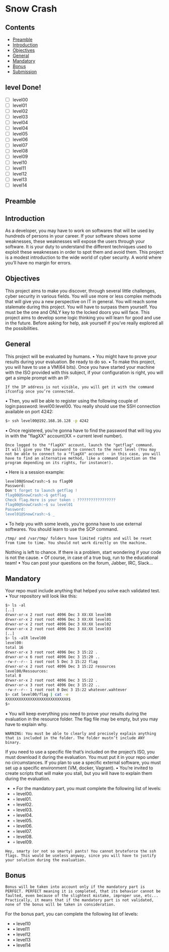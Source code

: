# Snow Crash

## Contents

- [Preamble](#Preamble)
- [Introduction](#Introduction)
- [Objectives](#Objectives)
- [General](#General)
- [Mandatory](#Mandatory)
- [Bonus](#Bonus)
- [Submission](#Submission)

## level Done!
- [ ] level00
- [ ] level01
- [ ] level02
- [ ] level03
- [ ] level04
- [ ] level04
- [ ] level05
- [ ] level06
- [ ] level07
- [ ] level08
- [ ] level09
- [ ] level10
- [ ] level11
- [ ] level12
- [ ] level13
- [ ] level14

## Preamble

## Introduction
As a developer, you may have to work on softwares that will be used by hundreds of
persons in your career.
If your software shows some weaknesses, these weaknesses will expose the users
through your software.
It is your duty to understand the different techniques used to exploit these weaknesses
in order to spot them and avoid them.
This project is a modest introduction to the wide world of cyber security. A world
where you’ll have no margin for errors.

## Objectives
This project aims to make you discover, through several little challenges, cyber security
in various fields.
You will use more or less complex methods that will give you a new perspective on
IT in general.
You will reach some stalemate during this project. You will have to surpass them
yourself. You must be the one and ONLY key to the locked doors you will face. This
project aims to develop some logic thinking you will learn for good and use in the future.
Before asking for help, ask yourself if you’ve really explored all the possibilities.

## General
This project will be evaluated by humans.
• You might have to prove your results during your evaluation. Be ready to do so.
• To make this project, you will have to use a VM(64 bits). Once you have started
your machine with the ISO provided with this subject, if your configuration is right,
you will get a simple prompt with an IP:

```
If the IP address is not visible, you will get it with the command
ifconfig once you’re connected.
```

• Then, you will be able to register using the following couple of login:password:
level00:level00.
You really should use the SSH connection available on port 4242:
```bash
$> ssh level00@192.168.16.128 -p 4242
```
• Once registered, you’re gonna have to find the password that will log you in with
the "flagXX" account(XX = current level number).

```
Once logged to the "flagXX" account, launch the "getflag" command.
It will give you the password to connect to the next level (You may
not be able to connect to a "flagXX" account - in this case, you will
have to find an alternative method, like a command injection on the
program depending on its rights, for instance!).
```

• Here is a session example:
```bash
level00@SnowCrash:~$ su flag00
Password:
Don't forget to launch getflag !
flag00@SnowCrash:~$ getflag
Check flag.Here is your token : ?????????????????
flag00@SnowCrash:~$ su level01
Password:
level01@SnowCrash:~$ _
```
• To help you with some levels, you’re gonna have to use external softwares. You
should learn to use the SCP command.
```
/tmp/ and /var/tmp/ folders have limited rights and will be reset
from time to time. You should not work directly on the machine.
```

Nothing is left to chance. If there is a problem, start wondering if your code is not
the cause.
• Of course, in case of a true bug, run to the educational team!
• You can post your questions on the forum, Jabber, IRC, Slack...

## Mandatory

Your repo must include anything that helped you solve each validated test.
• Your repository will look like this:
```bash
$> ls -al
[..]
drwxr-xr-x 2 root root 4096 Dec 3 XX:XX level00
drwxr-xr-x 2 root root 4096 Dec 3 XX:XX level01
drwxr-xr-x 2 root root 4096 Dec 3 XX:XX level02
drwxr-xr-x 2 root root 4096 Dec 3 XX:XX level03
[..]
$> ls -alR level00
level00:
total 16
drwxr-xr-x 3 root root 4096 Dec 3 15:22 .
drwxr-xr-x 6 root root 4096 Dec 3 15:20 ..
-rw-r--r-- 1 root root 5 Dec 3 15:22 flag
drwxr-xr-x 2 root root 4096 Dec 3 15:22 resources
level00/Ressources:
total 8
drwxr-xr-x 2 root root 4096 Dec 3 15:22 .
drwxr-xr-x 3 root root 4096 Dec 3 15:22 ..
-rw-r--r-- 1 root root 0 Dec 3 15:22 whatever.wahtever
$> cat level00/flag | cat -e
XXXXXXXXXXXXXXXXXXXXXXXXXXXX$
$>
```
• You will keep everything you need to prove your results during the evaluation in
the resource folder. The flag file may be empty, but you may have to explain why.

```warning
WARNING: You must be able to clearly and precisely explain anything
that is included in the folder. The folder mustn’t include ANY
binary.
```
If you need to use a specific file that’s included on the project’s ISO, you must download it during the evaluation. You must put it in your repo under no circumstances.
If you plan to use a specific external software, you must set up a specific environment (VM, docker, Vagrant).
• You’re invited to create scripts that will make you stall, but you will have to explain
them during the evaluation.
- • For the mandatory part, you must complete the following list of levels:
- ◦ level00.
- ◦ level01.
- ◦ level02.
- ◦ level03.
- ◦ level04.
- ◦ level05.
- ◦ level06.
- ◦ level07.
- ◦ level08.
- ◦ level09.

```
Hey, smarty (or not so smarty) pants! You cannot bruteforce the ssh
flags. This would be useless anyway, since you will have to justify
your solution during the evaluation.
```

## Bonus

```
Bonus will be taken into account only if the mandatory part is
PERFECT. PERFECT meaning it is completed, that its behavior cannot be
faulted, even because of the slightest mistake, improper use, etc...
Practically, it means that if the mandatory part is not validated,
none of the bonus will be taken in consideration.
```

For the bonus part, you can complete the following list of levels:
- • level10
- • level11
- • level12
- • level13
- • level14

